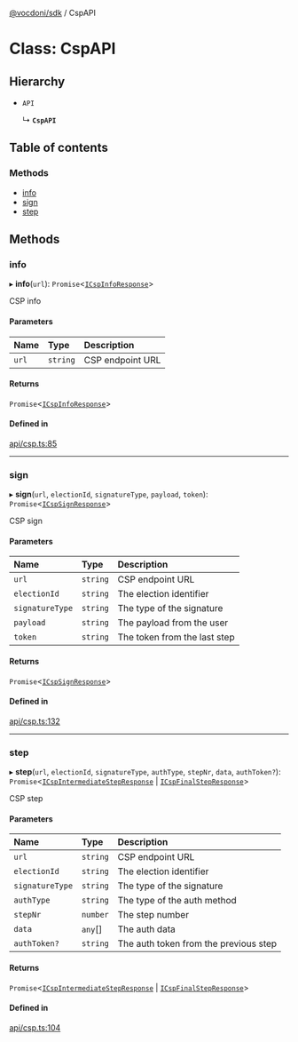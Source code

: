 [@vocdoni/sdk](/sdk) / CspAPI

# Class: CspAPI

## Hierarchy

- `API`

  ↳ **`CspAPI`**

## Table of contents

### Methods

- [info](CspAPI#info)
- [sign](CspAPI#sign)
- [step](CspAPI#step)

## Methods

### info

▸ **info**(`url`): `Promise`\<[`ICspInfoResponse`](../interfaces/ICspInfoResponse)\>

CSP info

#### Parameters

| Name | Type | Description |
| :------ | :------ | :------ |
| `url` | `string` | CSP endpoint URL |

#### Returns

`Promise`\<[`ICspInfoResponse`](../interfaces/ICspInfoResponse)\>

#### Defined in

[api/csp.ts:85](https://github.com/vocdoni/vocdoni-sdk/blob/9c64446/src/api/csp.ts#L85)

___

### sign

▸ **sign**(`url`, `electionId`, `signatureType`, `payload`, `token`): `Promise`\<[`ICspSignResponse`](../interfaces/ICspSignResponse)\>

CSP sign

#### Parameters

| Name | Type | Description |
| :------ | :------ | :------ |
| `url` | `string` | CSP endpoint URL |
| `electionId` | `string` | The election identifier |
| `signatureType` | `string` | The type of the signature |
| `payload` | `string` | The payload from the user |
| `token` | `string` | The token from the last step |

#### Returns

`Promise`\<[`ICspSignResponse`](../interfaces/ICspSignResponse)\>

#### Defined in

[api/csp.ts:132](https://github.com/vocdoni/vocdoni-sdk/blob/9c64446/src/api/csp.ts#L132)

___

### step

▸ **step**(`url`, `electionId`, `signatureType`, `authType`, `stepNr`, `data`, `authToken?`): `Promise`\<[`ICspIntermediateStepResponse`](../interfaces/ICspIntermediateStepResponse.md) \| [`ICspFinalStepResponse`](../interfaces/ICspFinalStepResponse)\>

CSP step

#### Parameters

| Name | Type | Description |
| :------ | :------ | :------ |
| `url` | `string` | CSP endpoint URL |
| `electionId` | `string` | The election identifier |
| `signatureType` | `string` | The type of the signature |
| `authType` | `string` | The type of the auth method |
| `stepNr` | `number` | The step number |
| `data` | `any`[] | The auth data |
| `authToken?` | `string` | The auth token from the previous step |

#### Returns

`Promise`\<[`ICspIntermediateStepResponse`](../interfaces/ICspIntermediateStepResponse.md) \| [`ICspFinalStepResponse`](../interfaces/ICspFinalStepResponse)\>

#### Defined in

[api/csp.ts:104](https://github.com/vocdoni/vocdoni-sdk/blob/9c64446/src/api/csp.ts#L104)
